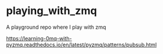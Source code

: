 # playing_with_zmq
A playground repo where I play with zmq

https://learning-0mq-with-pyzmq.readthedocs.io/en/latest/pyzmq/patterns/pubsub.html

